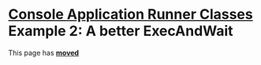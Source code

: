 # [Console Application Runner Classes](../../ConsoleApp.md) Example 2: A better ExecAndWait

This page has [**moved**](https://lib-docs.delphidabbler.com/ConsoleApp/3/Examples/Example2)
